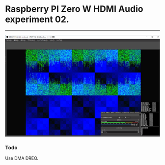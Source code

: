 # Raspberry PI Zero W HDMI Audio experiment 02.
----

![picture](https://github.com/kumaashi/RaspberryPI/blob/master/image/rpizero_hdmi_audio02.png "Raspberry Pi Zero W HDMI Audio")


### Todo
Use DMA DREQ.
